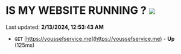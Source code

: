 # IS MY WEBSITE RUNNING ? [![](https://img.shields.io/static/v1?label=Sponsor&message=%E2%9D%A4&logo=GitHub&color=%23fe8e86)](https://github.com/sponsors/<username>)

Last updated: **2/13/2024, 12:53:43 AM**

- `GET` [https://youssefservice.me](https://youssefservice.me) - **Up** (125ms)
